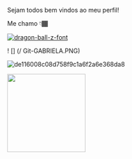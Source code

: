 Sejam todos bem vindos ao meu perfil! 


Me chamo 👇🏾

<a href="https://fontmeme.com/dragon-ball-z-font/"><img src="https://fontmeme.com/permalink/210828/8906758efb671aaa9290343316f86e1c.png" alt="dragon-ball-z-font" border="0"></a>

! [] (/ Git-GABRIELA.PNG)

![de116008c08d758f9c1a6f2a6e368da8](https://user-images.githubusercontent.com/89526250/131228176-e9958b57-4c05-4266-9616-a6f8f39c8261.gif)  


                         


      
  <a href="https://github.com/Gabrielasants7">
  <img height="180em" src="https://github-readme-stats.vercel.app/api?username=Gabrielasants7&show_icons=true&theme=dracula&include_all_commits=true&count_private=true"/>
  

  

  

